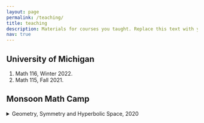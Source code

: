 ```yaml
---
layout: page
permalink: /teaching/
title: teaching
description: Materials for courses you taught. Replace this text with your description.
nav: true
---
```


## University of Michigan 
1. Math 116, Winter 2022.
2. Math 115, Fall 2021.

## Monsoon Math Camp 
<details>
<summary> Geometry, Symmetry and Hyperbolic Space, 2020 </summary>
**Description:** Exposure to a lot of Euclidean geometry may create the impression that higher geometry is the study of generalized distance spaces. This course will try to convince participants that in some cases, a better view of geometry is the interaction between a space and its group of transformations, via material on elementary hyperbolic geometry. We will see basic results in hyperbolic geometry, the hyperbolic Gauss-Bonnet Theorem, the Iwasawa decomposition, a quick version of material on Fuchsian groups and quotienting, and if time permits, the Milnor-Svarc lemma.

**Prerequisites:** High School Calculus and High School Matrices.
  
**Verdict:** The course was one of the more challenging ones at camp, but students still seemed to engage with the lectures. 
</details>
